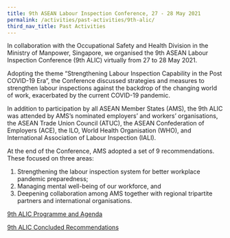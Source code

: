```yaml
---
title: 9th ASEAN Labour Inspection Conference, 27 - 28 May 2021
permalink: /activities/past-activities/9th-alic/
third_nav_title: Past Activities
---
```

In collaboration with the Occupational Safety and Health Division in the Ministry of Manpower, Singapore, we organised the 9th ASEAN Labour Inspection Conference (9th ALIC) virtually from 27 to 28 May 2021.

Adopting the theme “Strengthening Labour Inspection Capability in the Post COVID-19 Era”, the Conference discussed strategies and measures to strengthen labour inspections against the backdrop of the changing world of work, exacerbated by the current COVID-19 pandemic. 

In addition to participation by all ASEAN Member States (AMS), the 9th ALIC was attended by AMS’s nominated employers’ and workers’ organisations, the ASEAN Trade Union Council (ATUC), the ASEAN Confederation of Employers (ACE), the ILO, World Health Organisation (WHO), and International Association of Labour Inspection (IALI). 

At the end of the Conference, AMS adopted a set of 9 recommendations. These focused on three areas: 
1. Strengthening the labour inspection system for better workplace pandemic preparedness;
2. Managing mental well-being of our workforce, and
3. Deepening collaboration among AMS together with regional tripartite partners and international organisations.

[9th ALIC Programme and Agenda](/files/9th%20ALIC%20Concept%20Note%20and%20Agenda.pdf)

[9th ALIC Concluded Recommendations](/files/Concluded%20Recommendations%20for%209th%20ALIC.pdf)